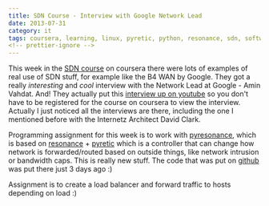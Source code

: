 ```yaml
---
title: SDN Course - Interview with Google Network Lead
date: 2013-07-31
category: it
tags: coursera, learning, linux, pyretic, python, resonance, sdn, software, defined, networking, studying
<!-- prettier-ignore -->
---
```


This week in the [SDN course](https://www.coursera.org/course/sdn) on coursera
there were lots of examples of real use of SDN stuff, for example like the B4
WAN by Google. They got a really _interesting_ and _cool_ interview with the
Network Lead at Google - Amin Vahdat. And! They actually put this
[interview up on youtube](http://www.youtube.com/watch?v=8I6YevjRFQ0 "http://www.youtube.com/watch?v=8I6YevjRFQ0")
so you don't have to be registered for the course on coursera to view the
interview. Actually I just noticed all the interviews are there, including the
one I mentioned before with the Internetz Architect David Clark.

Programming assignment for this week is to work with
[pyresonance](https://github.com/tamannajindal/pyresonance), which is based on
[resonance](http://resonance.noise.gatech.edu/ "http://resonance.noise.gatech.edu/") +
[pyretic](http://www.frenetic-lang.org/pyretic/) which is a controller that can
change how network is forwarded/routed based on outside things, like network
intrusion or bandwidth caps. This is really new stuff. The code that was put on
[github](https://github.com/Resonance-SDN/pyresonance/wiki "wiki on the github, some more info")
was put there just 3 days ago :)

Assignment is to create a load balancer and forward traffic to hosts depending
on load :)
